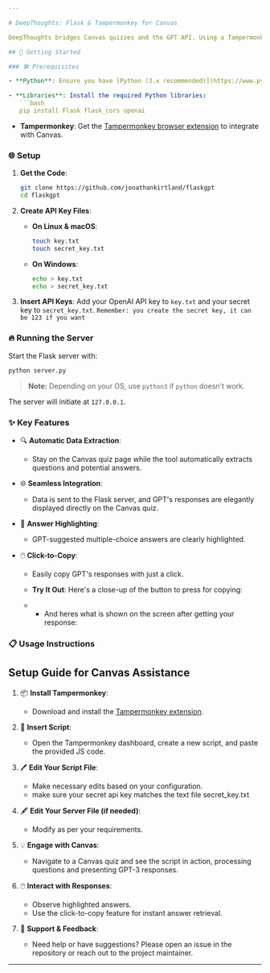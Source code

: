 ```yaml
---

# DeepThoughts: Flask & Tampermonkey for Canvas

DeepThoughts bridges Canvas quizzes and the GPT API. Using a Tampermonkey script, it captures quiz questions, processes them with the GPT model, and returns intelligent answers.

## 🚀 Getting Started

### 🛠 Prerequisites

- **Python**: Ensure you have [Python (3.x recommended)](https://www.python.org/downloads/) installed.

- **Libraries**: Install the required Python libraries:
   ```bash
   pip install Flask flask_cors openai
   ```

- **Tampermonkey**: Get the [Tampermonkey browser extension](https://www.tampermonkey.net/) to integrate with Canvas.

### 🌐 Setup

1. **Get the Code**:
   ```bash
   git clone https://github.com/jonathankirtland/flaskgpt
   cd flaskgpt
   ```

2. **Create API Key Files**:

   - **On Linux & macOS**:
     ```bash
     touch key.txt
     touch secret_key.txt
     ```

   - **On Windows**:
     ```bash
     echo > key.txt
     echo > secret_key.txt
     ```

3. **Insert API Keys**: Add your OpenAI API key to `key.txt` and your secret key to `secret_key.txt`.
      ``` Remember: you create the secret key, it can be 123 if you want ```

### 🔥 Running the Server

Start the Flask server with:
```bash
python server.py
```
> **Note:** Depending on your OS, use `python3` if `python` doesn't work.

The server will initiate at `127.0.0.1`.

### ✨ **Key Features**

- 🔍 **Automatic Data Extraction**: 
  - Stay on the Canvas quiz page while the tool automatically extracts questions and potential answers.
  
- 🌐 **Seamless Integration**: 
  - Data is sent to the Flask server, and GPT's responses are elegantly displayed directly on the Canvas quiz.
  
- 🌟 **Answer Highlighting**: 
  - GPT-suggested multiple-choice answers are clearly highlighted.
  
- 🖱️ **Click-to-Copy**: 
  - Easily copy GPT's responses with just a click.
  
  - **Try It Out**: Here's a close-up of the button to press for copying:
  - 
    - And heres what is shown on the screen after getting your response:

### 📋 Usage Instructions

## Setup Guide for Canvas Assistance

1. 📦 **Install Tampermonkey**: 
    - Download and install the [Tampermonkey extension](https://www.tampermonkey.net/).

2. 📝 **Insert Script**: 
    - Open the Tampermonkey dashboard, create a new script, and paste the provided JS code.

3. 🖊️ **Edit Your Script File**:
    - Make necessary edits based on your configuration.
    - make sure your secret api key matches the text file secret_key.txt

4. 🖋️ **Edit Your Server File (if needed)**:
    - Modify as per your requirements.

5. 💡 **Engage with Canvas**: 
    - Navigate to a Canvas quiz and see the script in action, processing questions and presenting GPT-3 responses.

6. 🖱️ **Interact with Responses**: 
    - Observe highlighted answers.
    - Use the click-to-copy feature for instant answer retrieval.

7. 🤝 **Support & Feedback**: 
    - Need help or have suggestions? Please open an issue in the repository or reach out to the project maintainer.

---
```

